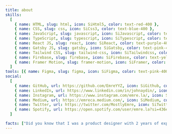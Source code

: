```yaml
---
title: about
skills:
  [
    { name: HTML, slug: html, icon: SiHtml5, color: text-red-400 },
    { name: CSS, slug: css, icon: SiCss3, color: text-blue-400 },
    { name: JavaScript, slug: javascript, icon: SiJavascript, color: text-yellow-400 },
    { name: TypeScript, slug: typescript, icon: SiTypescript, color: text-blue-400 },
    { name: React JS, slug: react, icon: SiReact, color: text-purple-400 },
    { name: Gatsby JS, slug: gatsby, icon: SiGatsby, color: text-pink-400 },
    { name: Tailwind CSS, slug: tailwind-css, icon: SiTailwindcss, color: text-blue-400 },
    { name: Firebase, slug: firebase, icon: SiFirebase, color: text-yellow-400 },
    { name: Framer Motion, slug: framer-motion, icon: SiFramer, color: text-purple-400 },
  ]
tools: [{ name: Figma, slug: figma, icon: SiFigma, color: text-pink-400 }, { name: Adobe Creative Suite, slug: adobe-creative-suite, icon: SiAdobe, color: text-red-400 }]
social:
  [
    { name: GitHub, url: https://github.com/EmreYYZ, icon: SiGithub, color: text-gray-900 },
    { name: LinkedIn, url: https://www.linkedin.com/in/johnaydin/, icon: SiLinkedin, color: text-blue-400 },
    { name: Instagram, url: https://www.instagram.com/emre.la/, icon: SiInstagram, color: text-pink-400 },
    { name: Medium, url: https://emreca.medium.com/, icon: SiMedium, color: text-gray-900 },
    { name: Twitter, url: https://twitter.com/MostlyEmre, icon: SiTwitter, color: text-blue-400 },
    { name: Spotify, url: https://open.spotify.com/user/emre.la?si=436eddc77edf438e, icon: SiSpotify, color: text-green-400 },
  ]

facts: ["Did you know that I was a product designer with 2 years of experience before I changed careers?"]
---
```

